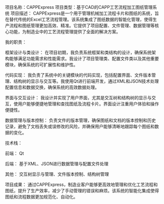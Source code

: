 项目名称：CAPPExpress
项目类型：基于CAD的CAPP工艺流程加工图纸管理系统
项目描述：
CAPPExpress是一个用于管理机械加工流程卡片和图纸的系统，旨在替代传统的Excel工艺流程管理。该系统集成了图纸数据的智能化管理，使得生产流程和图纸管理更加高效、精准。它提供了项目配置、文件管理、数据管理等核心功能，为制造业中的工艺流程管理提供了全面的解决方案。

我的职责：

框架设计与类设计：
在项目初期，我负责系统框架和类结构的设计，确保系统架构能够满足功能需求和性能需求。我设计了项目管理类、配置文件类以及其他重要模块，确保系统的可扩展性和维护性。

代码实现：
我负责了系统中的关键模块的代码实现，包括配置界面、文件版本管理、结构树的显示与交互等。我使用Qt进行前端开发，通过XML和JSON技术处理配置信息和数据交换，确保系统的高效数据处理。

界面与交互设计：
我设计并实现了用户界面，尤其是交互树和结构树的显示与交互，使用户能够便捷地管理和查找图纸及流程卡片。界面设计注重用户体验和操作便捷性。

数据管理与版本控制：
负责文件的版本管理，确保图纸和文档的版本控制和历史记录，避免了文档丢失或误修改的风险，并确保用户能够清晰地跟踪每个图纸和数据的变化。

技术栈：

前端： Qt

后端： 基于XML、JSON进行数据管理与配置文件处理

其他： 交互树显示与管理、文件版本控制、结构树管理

项目成果：
通过CAPPExpress，制造业客户能够更高效地管理和优化工艺流程和图纸，提升了生产效率，减少了手动管理的错误和麻烦。该系统的智能化集成使得图纸和流程数据更加规范化、自动化。
